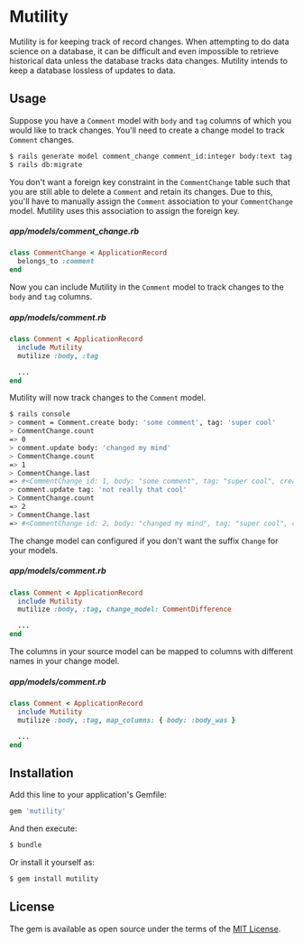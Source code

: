 # Mutility
Mutility is for keeping track of record changes. When attempting to do data science on a database, it can be difficult and even impossible to retrieve historical data unless the database tracks data changes. Mutility intends to keep a database lossless of updates to data.

## Usage
Suppose you have a `Comment` model with `body` and `tag` columns of which you would like to track changes. You'll need to create a change model to track `Comment` changes.

```bash
$ rails generate model comment_change comment_id:integer body:text tag:string
$ rails db:migrate
```

You don't want a foreign key constraint in the `CommentChange` table such that you are still able to delete a `Comment` and retain its changes. Due to this, you'll have to manually assign the `Comment` association to your `CommentChange` model. Mutility uses this association to assign the foreign key.

##### app/models/comment_change.rb

```ruby
class CommentChange < ApplicationRecord
  belongs_to :comment
end

```

Now you can include Mutility in the `Comment` model to track changes to the `body` and `tag` columns.

##### app/models/comment.rb

```ruby
class Comment < ApplicationRecord
  include Mutility
  mutilize :body, :tag

  ...
end

```

Mutility will now track changes to the `Comment` model.

```bash
$ rails console
> comment = Comment.create body: 'some comment', tag: 'super cool'
> CommentChange.count
=> 0
> comment.update body: 'changed my mind'
> CommentChange.count
=> 1
> CommentChange.last
=> #<CommentChange id: 1, body: "some comment", tag: "super cool", created_at: "...", updated_at: "...">
> comment.update tag: 'not really that cool'
> CommentChange.count
=> 2
> CommentChange.last
=> #<CommentChange id: 2, body: "changed my mind", tag: "super cool", created_at: "...", updated_at: "...">
```

The change model can configured if you don't want the suffix `Change` for your models.

##### app/models/comment.rb

```ruby
class Comment < ApplicationRecord
  include Mutility
  mutilize :body, :tag, change_model: CommentDifference

  ...
end

```

The columns in your source model can be mapped to columns with different names in your change model.

##### app/models/comment.rb

```ruby
class Comment < ApplicationRecord
  include Mutility
  mutilize :body, :tag, map_columns: { body: :body_was }

  ...
end

```

## Installation
Add this line to your application's Gemfile:

```ruby
gem 'mutility'
```

And then execute:
```bash
$ bundle
```

Or install it yourself as:
```bash
$ gem install mutility
```

<!-- ## Contributing -->
<!-- Contribution directions go here. -->

## License
The gem is available as open source under the terms of the [MIT License](http://opensource.org/licenses/MIT).
